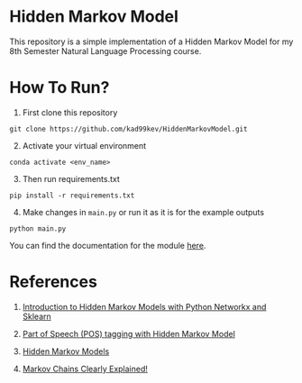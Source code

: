 # Hidden Markov Model
This repository is a simple implementation of a Hidden Markov Model for my 8th Semester Natural Language Processing course.

# How To Run?

1. First clone this repository
```
git clone https://github.com/kad99kev/HiddenMarkovModel.git
```

2. Activate your virtual environment

```
conda activate <env_name>
```

3. Then run requirements.txt

```
pip install -r requirements.txt
```

4. Make changes in ```main.py``` or run it as it is for the example outputs

```
python main.py
```

You can find the documentation for the module [here](https://kad99kev.github.io/HiddenMarkovModel/).

# References

1. [Introduction to Hidden Markov Models with Python Networkx and Sklearn](http://www.blackarbs.com/blog/introduction-hidden-markov-models-python-networkx-sklearn/2/9/2017)

2. [Part of Speech (POS) tagging with Hidden Markov Model](https://www.mygreatlearning.com/blog/pos-tagging/)

3. [Hidden Markov Models](https://web.stanford.edu/~jurafsky/slp3/A.pdf)

4. [Markov Chains Clearly Explained!](https://www.youtube.com/playlist?list=PLM8wYQRetTxBkdvBtz-gw8b9lcVkdXQKV)